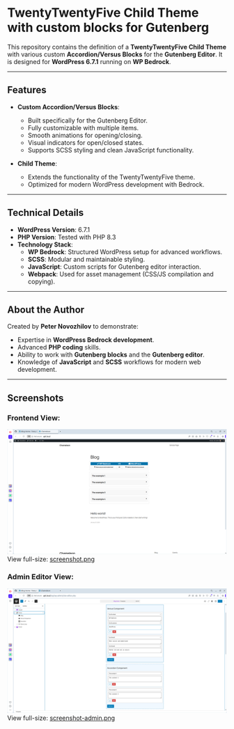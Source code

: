 # TwentyTwentyFive Child Theme with custom blocks for Gutenberg

This repository contains the definition of a **TwentyTwentyFive Child Theme** with various custom **Accordion/Versus Blocks** for the **Gutenberg Editor**. It is designed for **WordPress 6.7.1** running on **WP Bedrock**.

---

## Features

- **Custom Accordion/Versus Blocks**:
  - Built specifically for the Gutenberg Editor.
  - Fully customizable with multiple items.
  - Smooth animations for opening/closing.
  - Visual indicators for open/closed states.
  - Supports SCSS styling and clean JavaScript functionality.

- **Child Theme**:
  - Extends the functionality of the TwentyTwentyFive theme.
  - Optimized for modern WordPress development with Bedrock.

---

## Technical Details

- **WordPress Version**: 6.7.1
- **PHP Version**: Tested with PHP 8.3
- **Technology Stack**:
  - **WP Bedrock**: Structured WordPress setup for advanced workflows.
  - **SCSS**: Modular and maintainable styling.
  - **JavaScript**: Custom scripts for Gutenberg editor interaction.
  - **Webpack**: Used for asset management (CSS/JS compilation and copying).

---

## About the Author

Created by **Peter Novozhilov** to demonstrate:

- Expertise in **WordPress Bedrock development**.
- Advanced **PHP coding** skills.
- Ability to work with **Gutenberg blocks** and the **Gutenberg editor**.
- Knowledge of **JavaScript** and **SCSS** workflows for modern web development.

---

## Screenshots

### Frontend View:
![Accordion/Versus Blocks Screenshot](screenshot.png)  
View full-size: [screenshot.png](./screenshot.png)

### Admin Editor View:
![Accordion/Versus Blocks Editor](screenshot-admin.png)  
View full-size: [screenshot-admin.png](./screenshot-admin.png)

